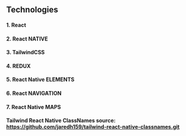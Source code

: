 ## Technologies

#### 1. React

#### 2. React NATIVE

#### 3. TailwindCSS

#### 4. REDUX

#### 5. React Native ELEMENTS

#### 6. React NAVIGATION

#### 7. React Native MAPS

#### Tailwind React Native ClassNames source: https://github.com/jaredh159/tailwind-react-native-classnames.git
